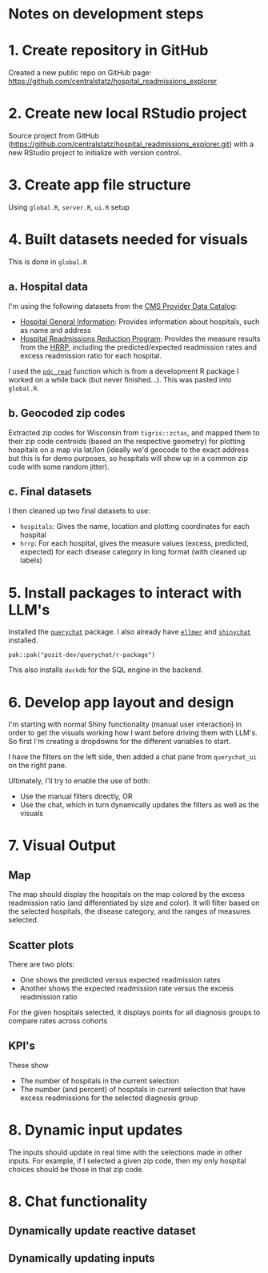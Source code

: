 # Notes on development steps

# 1. Create repository in GitHub

Created a new public repo on GitHub page: https://github.com/centralstatz/hospital_readmissions_explorer

# 2. Create new local RStudio project

Source project from GitHub (https://github.com/centralstatz/hospital_readmissions_explorer.git) with a new RStudio project to initialize with version control.

# 3. Create app file structure

Using `global.R`, `server.R`, `ui.R` setup

# 4. Built datasets needed for visuals

This is done in `global.R`

## a. Hospital data

I'm using the following datasets from the [CMS Provider Data Catalog]():

* [Hospital General Information](https://data.cms.gov/provider-data/dataset/xubh-q36u): Provides information about hospitals, such as name and address
* [Hospital Readmissions Reduction Program](https://data.cms.gov/provider-data/dataset/9n3s-kdb3): Provides the measure results from the [HRRP](), including the predicted/expected readmission rates and excess readmission ratio for each hospital.

I used the [`pdc_read`](https://github.com/zajichek/carecompare/blob/b1fa89382adfe77bd5f230f4162b03767ece10ea/R/FUNCTIONS.R#L99) function which is from a development R package I worked on a while back (but never finished...). This was pasted into `global.R`.

## b. Geocoded zip codes

Extracted zip codes for Wisconsin from `tigris::zctas`, and mapped them to their zip code centroids (based on the respective geometry) for plotting hospitals on a map via lat/lon (ideally we'd geocode to the exact address but this is for demo purposes, so hospitals will show up in a common zip code with some random jitter).

## c. Final datasets

I then cleaned up two final datasets to use:

* `hospitals`: Gives the name, location and plotting coordinates for each hospital
* `hrrp`: For each hospital, gives the measure values (excess, predicted, expected) for each disease category in long format (with cleaned up labels)

# 5. Install packages to interact with LLM's

Installed the [`querychat`](https://github.com/posit-dev/querychat/tree/main/r-package) package. I also already have [`ellmer`](https://ellmer.tidyverse.org/) and [`shinychat`](https://posit-dev.github.io/shinychat/index.html) installed.

```
pak::pak("posit-dev/querychat/r-package")
```

This also installs `duckdb` for the SQL engine in the backend.

# 6. Develop app layout and design

I'm starting with normal Shiny functionality (manual user interaction) in order to get the visuals working how I want before driving them with LLM's. So first I'm creating a dropdowns for the different variables to start.

I have the filters on the left side, then added a chat pane from `querychat_ui` on the right pane.

Ultimately, I'll try to enable the use of both: 

* Use the manual filters directly, OR
* Use the chat, which in turn dynamically updates the filters as well as the visuals

# 7. Visual Output

## Map

The map should display the hospitals on the map colored by the excess readmission ratio (and differentiated by size and color). It will filter based on the selected hospitals, the disease category, and the ranges of measures selected.

## Scatter plots

There are two plots:

* One shows the predicted versus expected readmission rates
* Another shows the expected readmission rate versus the excess readmission ratio

For the given hospitals selected, it displays points for all diagnosis groups to compare rates across cohorts

## KPI's

These show

* The number of hospitals in the current selection
* The number (and percent) of hospitals in current selection that have excess readmissions for the selected diagnosis group

# 8. Dynamic input updates

The inputs should update in real time with the selections made in other inputs. For example, if I selected a given zip code, then my only hospital choices should be those in that zip code.

# 8. Chat functionality

## Dynamically update reactive dataset

## Dynamically updating inputs
